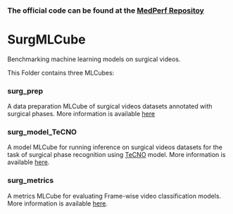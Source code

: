 ### **The official code can be found at the [MedPerf Repositoy](https://github.com/mlcommons/medperf/tree/main/examples/SurgMLCube)**

# SurgMLCube

Benchmarking machine learning models on surgical videos.

This Folder contains three MLCubes:

### surg_prep

A data preparation MLCube of surgical videos datasets annotated with surgical phases. More information is available [here](surg_prep/README.md)


### surg_model_TeCNO

A model MLCube for running inference on surgical videos datasets for the task of surgical phase recognition using [TeCNO](https://doi.org/10.1007/978-3-030-59716-0_33) model. More information is available [here](surg_model_TeCNO/README.md).

### surg_metrics

A metrics MLCube for evaluating Frame-wise video classification models. More information is available [here](surg_metrics/README.md).
